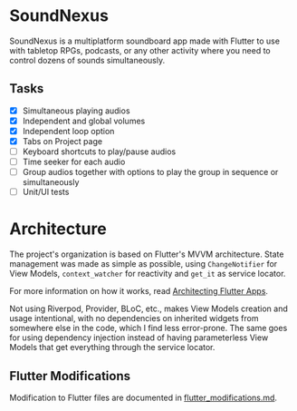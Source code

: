 # SoundNexus

SoundNexus is a multiplatform soundboard app made with Flutter to use with
tabletop RPGs, podcasts, or any other activity where you need to control dozens
of sounds simultaneously.

## Tasks

- [x] Simultaneous playing audios
- [x] Independent and global volumes
- [x] Independent loop option
- [x] Tabs on Project page
- [ ] Keyboard shortcuts to play/pause audios
- [ ] Time seeker for each audio
- [ ] Group audios together with options to play the group in sequence or simultaneously
- [ ] Unit/UI tests

# Architecture

The project's organization is based on Flutter's MVVM architecture. State
management was made as simple as possible, using `ChangeNotifier` for View
Models, `context_watcher` for reactivity and `get_it` as service locator.

For more information on how it works, read [Architecting Flutter Apps](https://docs.flutter.dev/app-architecture).

Not using Riverpod, Provider, BLoC, etc., makes View Models creation and usage
intentional, with no dependencies on inherited widgets from somewhere else in
the code, which I find less error-prone. The same goes for using dependency
injection instead of having parameterless View Models that get everything
through the service locator.

## Flutter Modifications

Modification to Flutter files are documented in [flutter_modifications.md](flutter_modifications.md).
